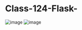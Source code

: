 # Class-124-Flask-
![image](https://user-images.githubusercontent.com/87526775/187907237-5c2da937-bd14-428c-8b1a-2e5d6d5479fd.png)
![image](https://user-images.githubusercontent.com/87526775/187908190-7f1d28ff-d2e6-444f-93b8-edd4a48e0d3b.png)
